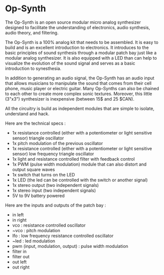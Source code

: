 # Op-Synth

The Op-Synth is an open source modular micro analog synthesizer designed to facilitate the understanding of electronics, audio synthesis, audio theory, and filtering.

The Op-Synth is a 100% analog kit that needs to be assembled. It is easy to build and is an excellent introduction to electronics. It introduces to the basic principles of sound synthesis through a modular patch bay just like a modular analog synthesizer. It is also equipped with a LED than can help to visualize the evolution of the sound signal and serves as a basic introduction to synesthesia.

In addition to generating an audio signal, the Op-Synth has an audio input that allows musicians to manipulate the sound that comes from their cell phone, music player or electric guitar. Many Op-Synths can also be chained to each other to create more complex sonic textures. Moreover, this little (3"x3") synthesizer is inexpensive (between 15$ and 25 $CAN).

All the circuitry is build as independent modules that are simple to isolate, understand and hack.

Here are the technical specs :

* 1x resistance controlled (either with a potentiometer or light sensitive sensor) triangle oscillator
* 1x pitch modulation of the previous oscillator
* 1x resistance controlled (either with a potentiometer or light sensitive sensor) low frequency triangle oscillator
* 1x light and resistance controlled filter with feedback control
* 1x PWM (pulse width modulation) module that can also distort and output square waves
* 1x switch that turns on the LED
* 1x LED (the led can be controlled with the switch or another signal)
* 1x stereo output (two independent signals)
* 1x stereo input (two independent signals)
* 5V to 9V battery powered

Here are the inputs and outputs of the patch bay :

* in left
* in right
* vco : resistance controlled oscillator
* ~vco : pitch modulation
* lfo : low frequency resistance controlled oscillator
* ~led : led modulation
* pwm (input, modulation, output) : pulse width modulation
* filter in
* filter out
* out left
* out right
